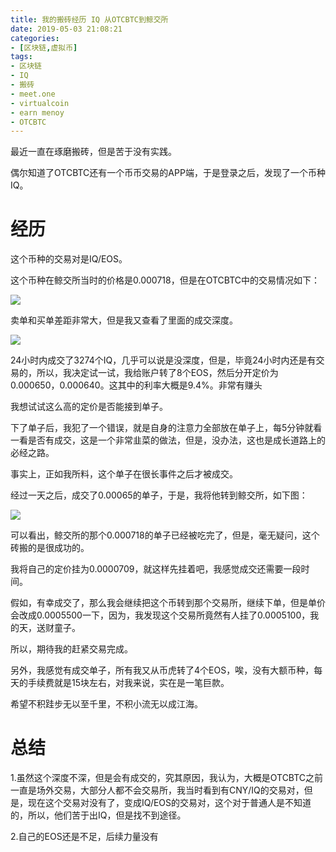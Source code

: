 ```yaml
---
title: 我的搬砖经历 IQ 从OTCBTC到鲸交所
date: 2019-05-03 21:08:21
categories:
- [区块链,虚拟币]
tags:
- 区块链
- IQ
- 搬砖
- meet.one
- virtualcoin
- earn menoy
- OTCBTC
---
```

最近一直在琢磨搬砖，但是苦于没有实践。

偶尔知道了OTCBTC还有一个币币交易的APP端，于是登录之后，发现了一个币种IQ。

<!-- more -->

# 经历

这个币种的交易对是IQ/EOS。

这个币种在鲸交所当时的价格是0.000718，但是在OTCBTC中的交易情况如下：

![](/images/virtualcoin/6_0.jpg)

卖单和买单差距非常大，但是我又查看了里面的成交深度。

![](/images/virtualcoin/6_1.jpg)

24小时内成交了3274个IQ，几乎可以说是没深度，但是，毕竟24小时内还是有交易的，所以，我决定试一试，我给账户转了8个EOS，然后分开定价为0.000650，0.000640。这其中的利率大概是9.4%。非常有赚头

我想试试这么高的定价是否能接到单子。

下了单子后，我犯了一个错误，就是自身的注意力全部放在单子上，每5分钟就看一看是否有成交，这是一个非常韭菜的做法，但是，没办法，这也是成长道路上的必经之路。

事实上，正如我所料，这个单子在很长事件之后才被成交。

经过一天之后，成交了0.00065的单子，于是，我将他转到鲸交所，如下图：

![](/images/virtualcoin/6_2.jpg)

可以看出，鲸交所的那个0.000718的单子已经被吃完了，但是，毫无疑问，这个砖搬的是很成功的。

我将自己的定价挂为0.0000709，就这样先挂着吧，我感觉成交还需要一段时间。

假如，有幸成交了，那么我会继续把这个币转到那个交易所，继续下单，但是单价会改成0.0005500一下，因为，我发现这个交易所竟然有人挂了0.0005100，我的天，送财童子。

所以，期待我的赶紧交易完成。

另外，我感觉有成交单子，所有我又从币虎转了4个EOS，唉，没有大额币种，每天的手续费就是15块左右，对我来说，实在是一笔巨款。

希望不积跬步无以至千里，不积小流无以成江海。

# 总结

1.虽然这个深度不深，但是会有成交的，究其原因，我认为，大概是OTCBTC之前一直是场外交易，大部分人都不会交易所，我当时看到有CNY/IQ的交易对，但是，现在这个交易对没有了，变成IQ/EOS的交易对，这个对于普通人是不知道的，所以，他们苦于出IQ，但是找不到途径。

2.自己的EOS还是不足，后续力量没有



